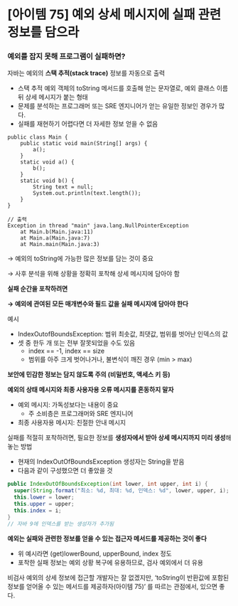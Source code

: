 # [아이템 75] 예외 상세 메시지에 실패 관련 정보를 담으라

### **예외를 잡지 못해 프로그램이 실패하면?**

자바는 예외의 **스택 추적(stack trace)** 정보를 자동으로 출력

- 스택 추적
예외 객체의 toString 메서드를 호출해 얻는 문자열로, 예외 클래스 이름 뒤 상세 메시지가 붙는 형태
- 문제를 분석하는 프로그래머 또는 SRE 엔지니어가 얻는 유일한 정보인 경우가 많다.
- 실패를 재현하기 어렵다면 더 자세한 정보 얻을 수 없음
```
public class Main {
    public static void main(String[] args) {
        a();
    }
    static void a() {
        b();
    }
    static void b() {
        String text = null;
        System.out.println(text.length());
    }
}

// 출력
Exception in thread "main" java.lang.NullPointerException
	at Main.b(Main.java:11)
	at Main.a(Main.java:7)
	at Main.main(Main.java:3)
```

→ 예외의 toString에 가능한 많은 정보를 담는 것이 중요

→ 사후 분석을 위해 상황을 정확히 포착해 상세 메시지에 담아야 함

**실패 순간을 포착하려면**

**→ 예외에 관여된 모든 매개변수와 필드 값을 실패 메시지에 담아야 한다**

예시

- IndexOutofBoundsException: 범위 최솟값, 최댓값, 범위를 벗어난 인덱스의 값
- 셋 중 한두 개 또는 전부 잘못되었을 수도 있음
    - index == -1, index == size
    - 범위를 아주 크게 벗어나거나, 불변식이 깨진 경우 (min > max)

**보안에 민감한 정보는 담지 않도록 주의 (비밀번호, 액세스 키 등)**

**예외의 상태 메시지와 최종 사용자용 오류 메시지를 혼동하지 말자**

- 예외 메시지: 가독성보다는 내용이 중요
    - 주 소비층은 프로그래머와 SRE 엔지니어
- 최종 사용자용 메시지: 친절한 안내 메시지
    
    

실패를 적절히 포착하려면, 필요한 정보를 **생성자에서 받아 상세 메시지까지 미리 생성**해놓는 방법

- 현재의 IndexOutOfBoundsException 생성자는 String을 받음
- 다음과 같이 구성했으면 더 좋았을 것

```java
public IndexOutOfBoundsException(int lower, int upper, int i) {
  super(String.format("최소: %d, 최대: %d, 인덱스: %d", lower, upper, i);
  this.lower = lower;
  this.upper = upper;
  this.index = i;
}
// 자바 9에 인덱스를 받는 생성자가 추가됨
```

**예외는 실패와 관련한 정보를 얻을 수 있는 접근자 메서드를 제공하는 것이 좋다**

- 위 예시라면 (get)lowerBound, upperBound, index 정도
- 포착한 실패 정보는 예외 상황 복구에 유용하므로, 검사 예외에서 더 유용

비검사 예외의 상세 정보에 접근할 개발자는 잘 없겠지만, ‘toString이 반환값에 포함된 정보를 얻어올 수 있는 메서드를 제공하자(아이템 75)’ 를 따르는 관점에서, 있으면 좋다.